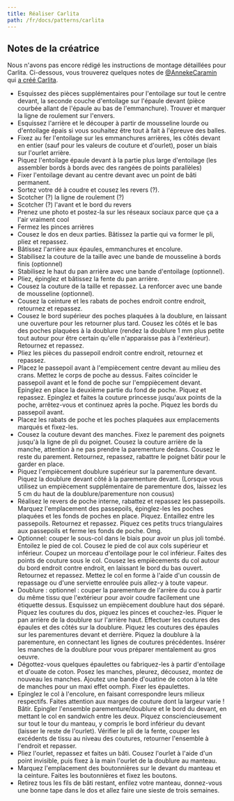```yaml
---
title: Réaliser Carlita
path: /fr/docs/patterns/carlita
---
```


## Notes de la créatrice

Nous n'avons pas encore rédigé les instructions de montage détaillées pour Carlita.
Ci-dessous, vous trouverez quelques notes de [@AnnekeCaramin](/users/AnnekeCaramin) qui 
[a créé Carlita](http://www.annekecaramin.com/2018/02/this-is-one-of-those-origin-superhero.html).

 - Esquissez des pièces supplémentaires pour l'entoilage sur tout le centre devant, la seconde couche d'entoilage sur l'épaule devant (pièce courbée allant de l'épaule au bas de l'emmanchure). Trouver et marquer la ligne de roulement sur l'envers.
 - Esquissez l'arrière et le découper à partir de mousseline lourde ou d'entoilage épais si vous souhaitez être tout à fait à l'épreuve des balles.
 - Fixez au fer l'entoilage sur les emmanchures arrières, les côtés devant en entier (sauf pour les valeurs de couture et d'ourlet), poser un biais sur l'ourlet arrière.
 - Piquez l'entoilage épaule devant à la partie plus large d'entoilage (les assembler bords à bords avec des rangées de points parallèles)
 - Fixer l'entoilage devant au centre devant avec un point de bâti permanent. 
 - Sortez votre dé à coudre  et cousez les revers (?).
 - Scotcher (?) la ligne de roulement (?)
 - Scotcher (?) l'avant et le bord du revers
 - Prenez une photo et postez-la sur les réseaux sociaux parce que ça a l'air vraiment cool
 - Fermez les pinces arrières
 - Cousez le dos en deux parties. Bâtissez la partie qui va former le pli, pliez et repassez.
 - Bâtissez l'arrière aux épaules, emmanchures et encolure.
 - Stabilisez la couture de la taille avec une bande de mousseline à bords finis (optionnel)
 - Stabilisez le haut du pan arrière avec une bande d'entoilage (optionnel).
 - Pliez, épinglez et bâtissez la fente du pan arrière.
 - Cousez la couture de la taille et repassez. La renforcer avec une bande de mousseline (optionnel).
 - Cousez la ceinture et les rabats de poches endroit contre endroit, retournez et repassez.
 - Cousez le bord supérieur des poches plaquées à la doublure, en laissant une ouverture pour les retourner plus tard. Cousez les côtés et le bas des poches plaquées à la doublure (rendez la doublure 1 mm plus petite tout autour pour être certain qu'elle n'apparaisse pas à l'extérieur). Retournez et repassez.
 - Pliez les pièces du passepoil endroit contre endroit, retournez et repassez.
 - Placez le passepoil avant à l'empiècement centre devant au milieu des crans. Mettez le corps de poche au dessus. Faites coïncider le passepoil avant et le fond de poche sur l'emppiècement devant. Epinglez en place la deuxième partie du fond de poche. Piquez et repassez. Epinglez et faites la couture princesse jusqu'aux points de la poche, arrêtez-vous et continuez après la poche. Piquez les bords du passepoil avant.
 - Placez les rabats de poche et les poches plaquées aux emplacements marqués et fixez-les.
 - Cousez la couture devant des manches. Fixez le parement des poignets jusqu'à la ligne de pli du poignet. Cousez la couture arrière de la manche, attention à ne pas prendre la parementure dedans. Cousez le reste du parement. Retournez, repassez, rabattre le poignet bâtir pour le garder en place.
 - Piquez l'empiècement doublure supérieur sur la parementure devant. Piquez la doublure devant côté à la parementure devant. (Lorsque vous utilisez un empiècement supplémentaire de parementure dos, laissez les 5 cm du haut de la doublure/parementure non cousus)
 - Réalisez le revers de poche interne, rabattez et repassez les passepoils. Marquez l'emplacement des passepoils, épinglez-les les poches plaquées et les fonds de poches en place. Piquez. Entaillez entre les passepoils. Retournez et repassez. Piquez ces petits trucs triangulaires aux passepoils et ferme les fonds de poche. Omg.
 - Optionnel: couper le sous-col dans le biais pour avoir un plus joli tombé. Entoilez le pied de col. Cousez le pied de col aux cols supérieur et inférieur. Coupez un morceau d'entoilage pour le col inférieur. Faites des points de couture sous le col. Cousez les empiècements du col autour du bord endroit contre endroit, en laissant le bord du bas ouvert. Retournez et repassez. Mettez le col en forme à l'aide d'un coussin de repassage ou d'une serviette enroulée puis allez-y à toute vapeur.
 - Doublure : optionnel : couper la parementure de l'arrère du cou à partir du même tissu que l'extérieur pour avoir coudre facilement une étiquette dessus. Esquissez un empiècement doublure haut dos séparé. Piquez les coutures du dos, piquez les pinces et couchez-les. Piquer le pan arrière de la doublure sur l'arrière haut. Effectuer les coutures des épaules et des côtés sur la doublure. Piquez les coutures des épaules sur les parementures devant et derrière. Piquez la doublure à la parementure, en connectant les lignes de coutures précédentes. Insérer les manches de la doublure pour vous préparer mentalement au gros oeuvre.
 - Dégottez-vous quelques épaulettes ou fabriquez-les à partir d'entoilage et d'ouate de coton. Posez les manches, pleurez, décousez, montez de nouveau les manches. Ajoutez une bande d'ouatine de coton à la tête de manches pour un maxi effet oomph. Fixer les épaulettes.
 - Epinglez le col à l'encolure, en faisant correspondre leurs milieux respectifs. Faites attention aux marges de couture dont la largeur varie ! Bâtir. Epingler l'ensemble parementure/doublure et le bord du devant, en mettant le col en sandwich entre les deux. Piquez consciencieusement sur tout le tour du manteau, y compris le bord inférieur du devant (laisser le reste de l'ourlet). Vérifier le pli de la fente, couper les excédents de tissu au niveau des coutures, retourner l'ensemble à l'endroit et repasser.
 - Pliez l'ourlet, repassez et faites un bâti. Cousez l'ourlet à l'aide d'un point invisible, puis fixez à la main l'ourlet de la doublure au manteau.
 - Marquez l'emplacement des boutonnières sur le devant du manteau et la ceinture. Faites les boutonnières et fixez les boutons.
 - Retirez tous les fils de bâti restant, enfilez votre manteau, donnez-vous une bonne tape dans le dos et allez faire une sieste de trois semaines.

